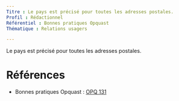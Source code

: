 ```yaml
---
Titre : Le pays est précisé pour toutes les adresses postales.
Profil : Rédactionnel
Référentiel : Bonnes pratiques Opquast
Thématique : Relations usagers

---
```


Le pays est précisé pour toutes les adresses postales.

# Références

*   Bonnes pratiques Opquast : [OPQ 131](https://checklists.opquast.com/fr/qualiteweb/le-pays-est-precise-pour-toutes-les-adresses-postales)
